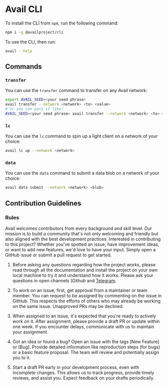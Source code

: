 # Avail CLI

To install the CLI from `npm`, run the following command:
```sh
npm i -g @availproject/cli
```

To use the CLI, then run:
```sh
avail --help
```

## Commands
### `transfer`
You can use the `transfer` command to transfer on any Avail network:
```sh
export AVAIL_SEED=<your seed phrase>
avail transfer --network <network> <to> <value>
# or you can pass it like:
AVAIL_SEED=<your seed phrase> avail transfer --network <network> <to> <value>
```

### `lc`
You can use the `lc` command to spin up a light client on a network of your choice:
```sh
avail lc up --network <network>
```

### `data`
You can use the `data` command to submit a data blob on a network of your choice:
```sh
avail data submit --network <network> <blob>
```

## Contribution Guidelines

### Rules

Avail welcomes contributors from every background and skill level. Our mission is to build a community that's not only welcoming and friendly but also aligned with the best development practices. Interested in contributing to this project? Whether you've spotted an issue, have improvement ideas, or want to add new features, we'd love to have your input. Simply open a GitHub issue or submit a pull request to get started.

1. Before asking any questions regarding how the project works, please read through all the documentation and install the project on your own local machine to try it and understand how it works. Please ask your questions in open channels (Github and [Telegram](https://t.me/avail_uncharted/14).

2. To work on an issue, first, get approval from a maintainer or team member. You can request to be assigned by commenting on the issue in GitHub. This respects the efforts of others who may already be working on the same issue. Unapproved PRs may be declined.

3. When assigned to an issue, it's expected that you're ready to actively work on it. After assignment, please provide a draft PR or update within one week. If you encounter delays, communicate with us to maintain your assignment.

4. Got an idea or found a bug? Open an issue with the tags [New Feature] or [Bug]. Provide detailed information like reproduction steps (for bugs) or a basic feature proposal. The team will review and potentially assign you to it.

5. Start a draft PR early in your development process, even with incomplete changes. This allows us to track progress, provide timely reviews, and assist you. Expect feedback on your drafts periodically.
